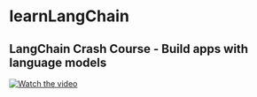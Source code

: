 # learnLangChain

##  LangChain Crash Course - Build apps with language models 
[![Watch the video](https://img.youtube.com/vi/LbT1yp6quS8/hqdefault.jpg)](https://www.youtube.com/watch?v=LbT1yp6quS8)

## 
